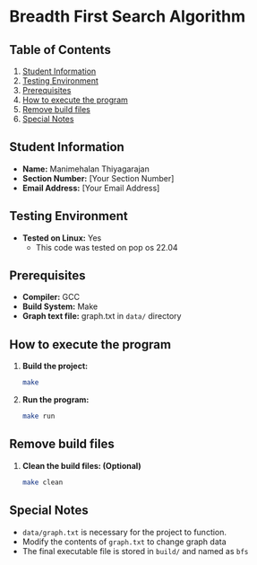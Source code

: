 # Breadth First Search Algorithm

## Table of Contents
1. [Student Information](#student-information)
2. [Testing Environment](#testing-environment)
3. [Prerequisites](#prerequisites)
4. [How to execute the program](#how-to-execute-the-program)
5. [Remove build files](#remove-build-files)
6. [Special Notes](#special-notes)

## Student Information
- **Name:** Manimehalan Thiyagarajan
- **Section Number:** [Your Section Number]
- **Email Address:** [Your Email Address]

## Testing Environment
- **Tested on Linux:** Yes
  - This code was tested on pop os 22.04

## Prerequisites
- **Compiler:** GCC
- **Build System:** Make
- **Graph text file:** graph.txt in `data/` directory

## How to execute the program
1. **Build the project:**
   ```sh
   make
   ```
2. **Run the program:**
    ```sh
    make run
    ```

## Remove build files
1. **Clean the build files: (Optional)**
    ```sh
    make clean
    ```
## Special Notes
- `data/graph.txt` is necessary for the project to function.
- Modify the contents of `graph.txt` to change graph data
- The final executable file is stored in `build/` and named as `bfs`